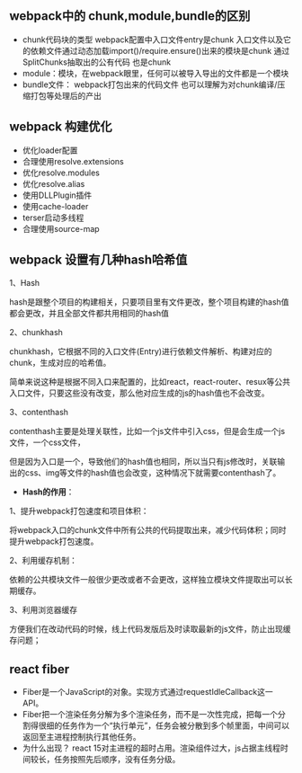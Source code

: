## webpack中的 chunk,module,bundle的区别
- chunk代码块的类型
webpack配置中入口文件entry是chunk
入口文件以及它的依赖文件通过动态加载import()/require.ensure()出来的模块是chunk
通过SplitChunks抽取出的公有代码 也是chunk
- module：模块，在webpack眼里，任何可以被导入导出的文件都是一个模块
- bundle文件： webpack打包出来的代码文件 也可以理解为对chunk编译/压缩打包等处理后的产出
 ## webpack 构建优化
 - 优化loader配置
 - 合理使用resolve.extensions
 - 优化resolve.modules
 - 优化resolve.alias
 - 使用DLLPlugin插件
 - 使用cache-loader
 - terser启动多线程
 - 合理使用source-map
 ## webpack 设置有几种hash哈希值
1、Hash

hash是跟整个项目的构建相关，只要项目里有文件更改，整个项目构建的hash值都会更改，并且全部文件都共用相同的hash值

2、chunkhash

chunkhash，它根据不同的入口文件(Entry)进行依赖文件解析、构建对应的chunk，生成对应的哈希值。

简单来说这种是根据不同入口来配置的，比如react，react-router、resux等公共入口文件，只要这些没有改变，那么他对应生成的js的hash值也不会改变。

3、contenthash

contenthash主要是处理关联性，比如一个js文件中引入css，但是会生成一个js文件，一个css文件，

但是因为入口是一个，导致他们的hash值也相同，所以当只有js修改时，关联输出的css、img等文件的hash值也会改变，这种情况下就需要contenthash了。
 
- **Hash的作用**：
 
 1、提升webpack打包速度和项目体积：
 
 将webpack入口的chunk文件中所有公共的代码提取出来，减少代码体积；同时提升webpack打包速度。
 
 2、利用缓存机制：
 
 依赖的公共模块文件一般很少更改或者不会更改，这样独立模块文件提取出可以长期缓存。
 
 3、利用浏览器缓存
 
 方便我们在改动代码的时候，线上代码发版后及时读取最新的js文件，防止出现缓存问题；
## react fiber
- Fiber是一个JavaScript的对象。实现方式通过requestIdleCallback这一API。
- Fiber把一个渲染任务分解为多个渲染任务，而不是一次性完成，把每一个分割得很细的任务作为一个“执行单元”，任务会被分散到多个帧里面，中间可以返回至主进程控制执行其他任务。
- 为什么出现？
  react 15对主进程的超时占用。渲染组件过大，js占据主线程时间较长，任务按照先后顺序，没有任务分级。

